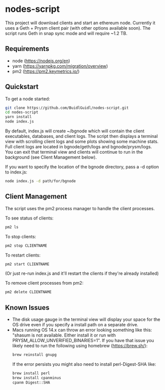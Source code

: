 # nodes-script
This project will download clients and start an ethereum node. Currently it uses a Geth + Prysm client pair (with other options available soon). The script runs Geth in snap sync mode and will require ~1.2 TB.

## Requirements
- node (https://nodejs.org/en)
- yarn (https://yarnpkg.com/migration/overview)
- pm2 (https://pm2.keymetrics.io/)

## Quickstart
To get a node started:
  ```bash
  git clone https://github.com/BuidlGuidl/nodes-script.git
  cd nodes-script
  yarn install
  node index.js
  ```

By default, index.js will create ~/bgnode which will contain the client executables, databases, and client logs. The script then displays a terminal view with scrolling client logs and some plots showing some machine stats. Full client logs are located in bgnode/geth/logs and bgnode/prysm/logs. You can exit that terminal view and clients will continue to run in the background (see Client Management below).

If you want to specify the location of the bgnode directory, pass a -d option to index.js:
  ```bash
  node index.js -d path/for/bgnode
  ```

## Client Management
The script uses the pm2 process manager to handle the client processes.

To see status of clients:
  ```bash
  pm2 ls
  ```

To stop clients:
  ```bash
  pm2 stop CLIENTNAME
  ```

To restart clients:
  ```bash
  pm2 start CLIENTNAME
  ```
(Or just re-run index.js and it'll restart the clients if they're already installed)

To remove client processes from pm2:
  ```bash
  pm2 delete CLIENTNAME
  ```

## Known Issues
- The disk usage gauge in the terminal view will display your space for the OS drive even if you specify a install path on a separate drive.
- Macs running OS 14.x can throw an error looking something like this: "shasum is not available. Either install it or run with PRYSM_ALLOW_UNVERIFIED_BINARIES=1". If you have that issue you likely need to run the following using homebrew (https://brew.sh/):
  ```bash
  brew reinstall gnupg
  ```
  If the error persists you might also need to install perl-Digest-SHA like:
    ```bash
    brew install perl
    brew install cpanminus
    cpanm Digest::SHA
    ```